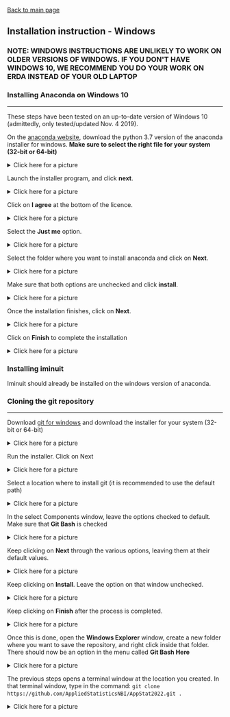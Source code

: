 
[Back to main page](../README.md)


## Installation instruction - Windows

### __NOTE: WINDOWS INSTRUCTIONS ARE UNLIKELY TO WORK ON OLDER VERSIONS OF WINDOWS. IF YOU DON'T HAVE WINDOWS 10, WE RECOMMEND YOU DO YOUR WORK ON ERDA INSTEAD OF YOUR OLD LAPTOP__



### Installing Anaconda on Windows 10
---
These steps have been tested on an up-to-date version of Windows 10 (admittedly, only tested/updated Nov. 4 2019).

On the [anaconda website](https://www.anaconda.com/distribution/), download the python 3.7 version of the anaconda installer for windows. __Make sure to select the right file for your system (32-bit or 64-bit)__

<details><summary>Click here for a picture</summary>
<img src="../images/anaconda_windows_1.png"/>
</details>

Launch the installer program, and click __next__.
<details><summary>Click here for a picture</summary>
<img src="../images/anaconda_windows_2.png"/>
</details>

Click on __I agree__ at the bottom of the licence.
<details><summary>Click here for a picture</summary>
<img src="../images/anaconda_windows_3.png"/>
</details>


Select the __Just me__ option.
<details><summary>Click here for a picture</summary>
<img src="../images/anaconda_windows_4.png"/>
</details>


Select the folder where you want to install anaconda and click on __Next__.
<details><summary>Click here for a picture</summary>
<img src="../images/anaconda_windows_5.png"/>
</details>


Make sure that both options are unchecked and click __install__.
<details><summary>Click here for a picture</summary>
<img src="../images/anaconda_windows_6.png"/>
</details>


Once the installation finishes, click on __Next__.
<details><summary>Click here for a picture</summary>
<img src="../images/anaconda_windows_7.png"/>
</details>


Click on __Finish__ to complete the installation
<details><summary>Click here for a picture</summary>
<img src="../images/anaconda_windows_8.png"/>
</details>

### Installing iminuit

Iminuit should already be installed on the windows version of anaconda.


### Cloning the git repository
---
Download [git for windows](https://git-scm.com/download/win) and download the installer for your system (32-bit or 64-bit)
<details><summary>Click here for a picture</summary>
<img src="../images/git_windows_1.png"/>
</details>

Run the installer. Click on Next
<details><summary>Click here for a picture</summary>
<img src="../images/git_windows_2.png"/>
</details>

Select a location where to install git (it is recommended to use the default path)
<details><summary>Click here for a picture</summary>
<img src="../images/git_windows_3.png"/>
</details>

In the select Components window, leave the options checked to default. Make sure that __Git Bash__ is checked
<details><summary>Click here for a picture</summary>
<img src="../images/git_windows_4.png"/>
</details>

Keep clicking on __Next__ through the various options, leaving them at their default values.
<details><summary>Click here for a picture</summary>
  <img src="../images/git_windows_5.png"/>
  <img src="../images/git_windows_6.png"/>
  <img src="../images/git_windows_8.png"/>
  <img src="../images/git_windows_9.png"/>
  <img src="../images/git_windows_10.png"/>
  <img src="../images/git_windows_11.png"/>
  <img src="../images/git_windows_12.png"/>
</details>


Keep clicking on __Install__. Leave the option on that window unchecked. 
<details><summary>Click here for a picture</summary>
  <img src="../images/git_windows_13.png"/>
</details>


Keep clicking on __Finish__ after the process is completed.
<details><summary>Click here for a picture</summary>
  <img src="../images/git_windows_14.png"/>
</details>

Once this is done, open the __Windows Explorer__ window, create a new folder where you want to save the repository, and right click inside that folder. There should now be an option in the menu called __Git Bash Here__

<details><summary>Click here for a picture</summary>
  <img src="../images/git_windows_15.png"/>
</details>

The previous steps opens a terminal window at the location you created. In that terminal window, type in the command:
`git clone https://github.com/AppliedStatisticsNBI/AppStat2022.git .`

<details><summary>Click here for a picture</summary>
  <img src="../images/git_windows_gitterminal.png"/>
</details>

